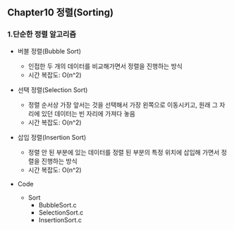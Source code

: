 ## Chapter10 정렬(Sorting)
### 1.단순한 정렬 알고리즘
+ 버블 정렬(Bubble Sort)
  + 인접한 두 개의 데이터를 비교해가면서 정렬을 진행하는 방식
  + 시간 복잡도: O(n^2)
+ 선택 정렬(Selection Sort)
  + 정렬 순서상 가장 앞서는 것을 선택해서 가장 왼쪽으로 이동시키고, 원래 그 자리에 있던 데이터는 빈 자리에 가져다 놓음
  + 시간 복잡도: O(n^2)
+ 삽입 정렬(Insertion Sort)
  + 정렬 안 된 부분에 있는 데이터를 정렬 된 부분의 특정 위치에 삽입해 가면서 정렬을 진행하는 방식
  + 시간 복잡도: O(n^2)




    
+ Code
  + Sort
    + BubbleSort.c
    + SelectionSort.c
    + InsertionSort.c
